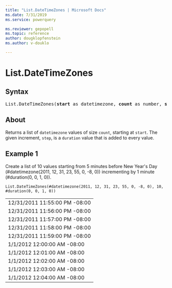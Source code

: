 ```yaml
---
title: "List.DateTimeZones | Microsoft Docs"
ms.date: 7/31/2019
ms.service: powerquery

ms.reviewer: gepopell
ms.topic: reference
author: dougklopfenstein
ms.author: v-douklo

---
```

# List.DateTimeZones

## Syntax

<pre>
List.DateTimeZones(<b>start</b> as datetimezone, <b>count</b> as number, <b>step</b> as duration) as list 
</pre>
  
## About  
Returns a list of `datetimezone` values of size `count`, starting at `start`. The given increment, `step`, is a `duration` value that is added to every value.

## Example 1
Create a list of 10 values starting from 5 minutes before New Year's Day (#datetimezone(2011, 12, 31, 23, 55, 0, -8, 0)) incrementing by 1 minute (#duration(0, 0, 1, 0)).

```powerquery-m
List.DateTimeZones(#datetimezone(2011, 12, 31, 23, 55, 0, -8, 0), 10, #duration(0, 0, 1, 0))
```

<table> <tr><td>12/31/2011 11:55:00 PM -08:00</td></tr> <tr><td>12/31/2011 11:56:00 PM -08:00</td></tr> <tr><td>12/31/2011 11:57:00 PM -08:00</td></tr> <tr><td>12/31/2011 11:58:00 PM -08:00</td></tr> <tr><td>12/31/2011 11:59:00 PM -08:00</td></tr> <tr><td>1/1/2012 12:00:00 AM -08:00</td></tr> <tr><td>1/1/2012 12:01:00 AM -08:00</td></tr> <tr><td>1/1/2012 12:02:00 AM -08:00</td></tr> <tr><td>1/1/2012 12:03:00 AM -08:00</td></tr> <tr><td>1/1/2012 12:04:00 AM -08:00</td></tr> </table>
